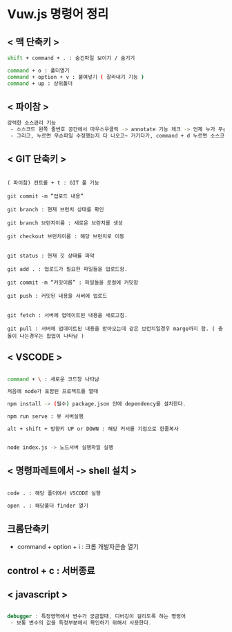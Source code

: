# Vuw.js 명령어 정리

## < 맥 단축키 >
```sh
shift + command + . : 숨긴파일 보이기 / 숨기기

command + o : 폴더열기
command + option + v : 붙여넣기 ( 잘라내기 기능 )
command + up : 상위폴더
```

## < 파이참 >
```sh
강력한 소스관리 기능
 - 소스코드 왼쪽 줄번호 공간에서 마우스우클릭 -> annotate 기능 체크 -> 언제 누가 무슨수정했는지 날짜가 나온다.
 - 그리고, 누르면 무슨파일 수정했는지 다 나오고~ 거기다가, command + d 누르면 소스코드가 그대로 다 비교해서 나타난다.
```

## < GIT 단축키 >
```git

( 파이참) 컨트롤 + t : GIT 풀 기능

git commit -m “업로드 내용”

git branch : 현재 브런치 상태를 확인

git branch 브런치이름 : 새로운 브런치를 생성

git checkout 브런치이름 : 해당 브런치로 이동


git status : 현재 깃 상태를 파악

git add . : 업로드가 필요한 파일들을 업로드함.

git commit -m “커밋이름” : 파일들을 로컬에 커밋함

git push : 커밋된 내용을 서버에 업로드


git fetch : 서버에 업데이트된 내용을 새로고침.

git pull : 서버에 업데이트된 내용을 받아오는데 같은 브런치일경우 marge까지 함. ( 충돌이 나는경우는 팝업이 나타남 )

```




## < VSCODE >
```sh

command + \ : 새로운 코드창 나타남

처음에 node가 포함된 프로젝트를 열때

npm install -> (필수) package.json 안에 dependency를 설치한다.

npm run serve : 뷰 서버실행

alt + shift + 방향키 UP or DOWN : 해당 커서를 기점으로 한줄복사


node index.js -> 노드서버 실행파일 실행
```




## < 명령파레트에서 -> shell 설치 >
```sh

code . : 해당 폴더에서 VSCODE 실행

open . : 해당폴더 finder 열기
```

## 크롬단축키
 - command + option + i : 크롬 개발자콘솔 열기


## control + c : 서버종료



## < javascript >
```js

debugger : 특정영역에서 변수가 궁금할때, 디버깅이 걸리도록 하는 명령어
 - 보통 변수의 값을 특정부분에서 확인하기 위해서 사용한다.

```










